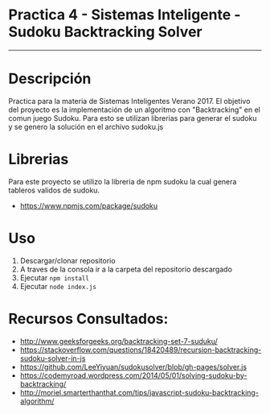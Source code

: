 # Practica 4 - Sistemas Inteligente - Sudoku Backtracking Solver
-----------------------------------------------------------------
# Descripción
Practica para la materia de Sistemas Inteligentes Verano 2017. El objetivo del proyecto es la implementación de un 
algoritmo con "Backtracking" en el comun juego Sudoku. Para esto se utilizan librerias para generar el sudoku y 
se genero la solución en el archivo sudoku.js

# Librerias
Para este proyecto se utilizo la libreria de npm sudoku la cual genera tableros validos de sudoku.
- https://www.npmjs.com/package/sudoku

# Uso
1. Descargar/clonar repositorio
2. A traves de la consola ir a la carpeta del repositorio descargado
3. Ejecutar `npm install`
4. Ejecutar `node index.js`

# Recursos Consultados:
- http://www.geeksforgeeks.org/backtracking-set-7-suduku/
- https://stackoverflow.com/questions/18420489/recursion-backtracking-sudoku-solver-in-js
- https://github.com/LeeYiyuan/sudokusolver/blob/gh-pages/solver.js
- https://codemyroad.wordpress.com/2014/05/01/solving-sudoku-by-backtracking/
- http://moriel.smarterthanthat.com/tips/javascript-sudoku-backtracking-algorithm/
